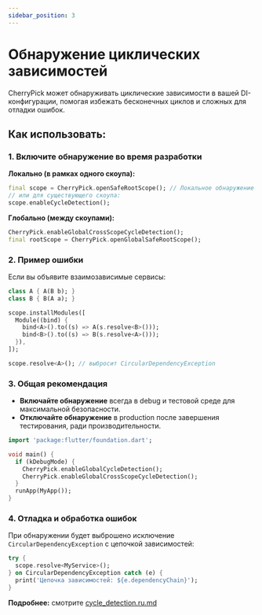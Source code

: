 ```yaml
---
sidebar_position: 3
---
```


# Обнаружение циклических зависимостей

CherryPick может обнаруживать циклические зависимости в вашей DI-конфигурации, помогая избежать бесконечных циклов и сложных для отладки ошибок.

## Как использовать:

### 1. Включите обнаружение во время разработки

**Локально (в рамках одного скоупа):**
```dart
final scope = CherryPick.openSafeRootScope(); // Локальное обнаружение включено по умолчанию
// или для существующего скоупа:
scope.enableCycleDetection();
```

**Глобально (между скоупами):**
```dart
CherryPick.enableGlobalCrossScopeCycleDetection();
final rootScope = CherryPick.openGlobalSafeRootScope();
```

### 2. Пример ошибки

Если вы объявите взаимозависимые сервисы:
```dart
class A { A(B b); }
class B { B(A a); }

scope.installModules([
  Module((bind) {
    bind<A>().to((s) => A(s.resolve<B>()));
    bind<B>().to((s) => B(s.resolve<A>()));
  }),
]);

scope.resolve<A>(); // выбросит CircularDependencyException
```

### 3. Общая рекомендация

- **Включайте обнаружение** всегда в debug и тестовой среде для максимальной безопасности.
- **Отключайте обнаружение** в production после завершения тестирования, ради производительности.

```dart
import 'package:flutter/foundation.dart';

void main() {
  if (kDebugMode) {
    CherryPick.enableGlobalCycleDetection();
    CherryPick.enableGlobalCrossScopeCycleDetection();
  }
  runApp(MyApp());
}
```

### 4. Отладка и обработка ошибок

При обнаружении будет выброшено исключение `CircularDependencyException` с цепочкой зависимостей:
```dart
try {
  scope.resolve<MyService>();
} on CircularDependencyException catch (e) {
  print('Цепочка зависимостей: ${e.dependencyChain}');
}
```

**Подробнее:** смотрите [cycle_detection.ru.md](doc/cycle_detection.ru.md)
